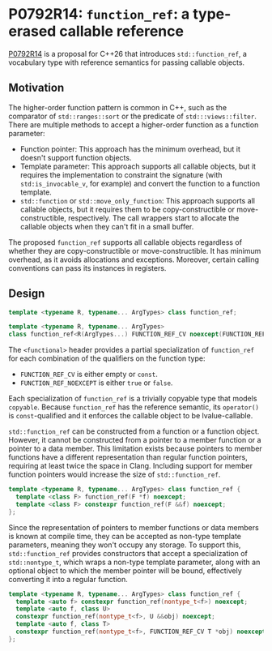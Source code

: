 # P0792R14: `function_ref`: a type-erased callable reference

[P0792R14](https://wg21.link/P0792R14) is a proposal for C++26 that introduces `std::function_ref`, a vocabulary type with reference semantics for passing callable objects.

## Motivation

The higher-order function pattern is common in C++, such as the comparator of `std::ranges::sort` or the predicate of `std:::views::filter`. There are multiple methods to accept a higher-order function as a function parameter:

- Function pointer: This approach has the minimum overhead, but it doesn't support function objects.
- Template parameter: This approach supports all callable objects, but it requires the implementation to constraint the signature (with `std:is_invocable_v`, for example) and convert the function to a function template.
- `std::function` or `std::move_only_function`: This approach supports all callable objects, but it requires them to be copy-constructible or move-constructible, respectively. The call wrappers start to allocate the callable objects when they can't fit in a small buffer.

The proposed `function_ref` supports all callable objects regardless of whether they are copy-constructible or move-constructible. It has minimum overhead, as it avoids allocations and exceptions. Moreover, certain calling conventions can pass its instances in registers.

## Design

```cpp
template <typename R, typename... ArgTypes> class function_ref;

template <typename R, typename... ArgTypes>
class function_ref<R(ArgTypes...) FUNCTION_REF_CV noexcept(FUNCTION_REF_NOEXCEPT)>;
```

The `<functional>` header provides a partial specialization of `function_ref` for each combination of the qualifiers on the function type:

- `FUNCTION_REF_CV` is either empty or `const`.
- `FUNCTION_REF_NOEXCEPT` is either `true` or `false`.

Each specialization of `function_ref` is a trivially copyable type that models `copyable`. Because `function_ref` has the reference semantic, its `operator()` is `const`-qualified and it enforces the callable object to be lvalue-callable.

`std::function_ref` can be constructed from a function or a function object. However, it cannot be constructed from a pointer to a member function or a pointer to a data member. This limitation exists because pointers to member functions have a different representation than regular function pointers, requiring at least twice the space in Clang. Including support for member function pointers would increase the size of `std::function_ref`.

```cpp
template <typename R, typename... ArgTypes> class function_ref {
  template <class F> function_ref(F *f) noexcept;
  template <class F> constexpr function_ref(F &&f) noexcept;
};
```

Since the representation of pointers to member functions or data members is known at compile time, they can be accepted as non-type template parameters, meaning they won't occupy any storage. To support this, `std::function_ref` provides constructors that accept a specialization of `std::nontype_t`, which wraps a non-type template parameter, along with an optional object to which the member pointer will be bound, effectively converting it into a regular function.

```cpp
template <typename R, typename... ArgTypes> class function_ref {
  template <auto f> constexpr function_ref(nontype_t<f>) noexcept;
  template <auto f, class U>
  constexpr function_ref(nontype_t<f>, U &&obj) noexcept;
  template <auto f, class T>
  constexpr function_ref(nontype_t<f>, FUNCTION_REF_CV T *obj) noexcept;
};
```
